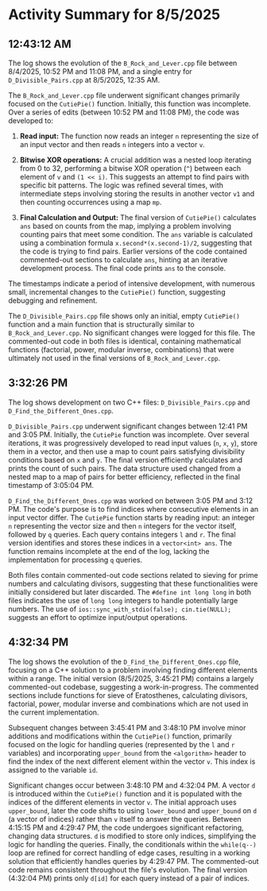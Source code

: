 # Activity Summary for 8/5/2025

## 12:43:12 AM
The log shows the evolution of the `B_Rock_and_Lever.cpp` file between 8/4/2025, 10:52 PM and 11:08 PM, and a single entry for `D_Divisible_Pairs.cpp` at 8/5/2025, 12:35 AM.

The `B_Rock_and_Lever.cpp` file underwent significant changes primarily focused on the `CutiePie()` function.  Initially, this function was incomplete.  Over a series of edits (between 10:52 PM and 11:08 PM), the code was developed to:

1. **Read input:**  The function now reads an integer `n` representing the size of an input vector and then reads `n` integers into a vector `v`.

2. **Bitwise XOR operations:** A crucial addition was a nested loop iterating from 0 to 32, performing a bitwise XOR operation (`^`) between each element of `v` and `(1 << i)`.  This suggests an attempt to find pairs with specific bit patterns.  The logic was refined several times, with intermediate steps involving storing the results in another vector `v1` and then counting occurrences using a map `mp`.

3. **Final Calculation and Output:** The final version of `CutiePie()` calculates `ans` based on counts from the map, implying a problem involving counting pairs that meet some condition.  The `ans` variable is calculated using a combination formula `x.second*(x.second-1)/2`, suggesting that the code is trying to find pairs.  Earlier versions of the code contained commented-out sections to calculate `ans`, hinting at an iterative development process. The final code prints `ans` to the console.

The timestamps indicate a period of intensive development, with numerous small, incremental changes to the `CutiePie()` function, suggesting debugging and refinement.

The `D_Divisible_Pairs.cpp` file shows only an initial, empty `CutiePie()` function and a main function that is structurally similar to `B_Rock_and_Lever.cpp`. No significant changes were logged for this file.  The commented-out code in both files is identical, containing mathematical functions (factorial, power, modular inverse, combinations) that were ultimately not used in the final versions of `B_Rock_and_Lever.cpp`.


## 3:32:26 PM
The log shows development on two C++ files: `D_Divisible_Pairs.cpp` and `D_Find_the_Different_Ones.cpp`.

`D_Divisible_Pairs.cpp` underwent significant changes between 12:41 PM and 3:05 PM.  Initially, the `CutiePie` function was incomplete.  Over several iterations, it was progressively developed to read input values (`n`, `x`, `y`), store them in a vector, and then use a map to count pairs satisfying divisibility conditions based on `x` and `y`.  The final version efficiently calculates and prints the count of such pairs. The data structure used changed from a nested map to a map of pairs for better efficiency, reflected in the final timestamp of 3:05:04 PM.


`D_Find_the_Different_Ones.cpp` was worked on between 3:05 PM and 3:12 PM.  The code's purpose is to find indices where consecutive elements in an input vector differ. The `CutiePie` function starts by reading input: an integer `n` representing the vector size and then `n` integers for the vector itself, followed by `q` queries. Each query contains integers `l` and `r`. The final version identifies and stores these indices in a `vector<int> ans`.  The function remains incomplete at the end of the log, lacking the implementation for processing `q` queries.


Both files contain commented-out code sections related to sieving for prime numbers and calculating divisors, suggesting that these functionalities were initially considered but later discarded.  The `#define int long long` in both files indicates the use of `long long` integers to handle potentially large numbers.  The use of `ios::sync_with_stdio(false); cin.tie(NULL);` suggests an effort to optimize input/output operations.


## 4:32:34 PM
The log shows the evolution of the `D_Find_the_Different_Ones.cpp` file, focusing on a C++ solution to a problem involving finding different elements within a range.  The initial version (8/5/2025, 3:45:21 PM) contains a largely commented-out codebase, suggesting a work-in-progress.  The commented sections include functions for sieve of Eratosthenes, calculating divisors, factorial, power, modular inverse and combinations which are not used in the current implementation.

Subsequent changes between 3:45:41 PM and 3:48:10 PM involve minor additions and modifications within the `CutiePie()` function, primarily focused on the logic for handling queries (represented by the `l` and `r` variables) and incorporating `upper_bound` from the `<algorithm>` header to find the index of the next different element within the vector `v`. This index is assigned to the variable `id`.

Significant changes occur between 3:48:10 PM and 4:32:04 PM. A vector `d` is introduced within the `CutiePie()` function and it is populated with the indices of the different elements in vector `v`.  The initial approach uses `upper_bound`, later  the code shifts to using `lower_bound` and `upper_bound` on `d` (a vector of indices) rather than `v` itself to answer the queries.  Between 4:15:15 PM and 4:29:47 PM, the code undergoes significant refactoring, changing data structures. `d` is modified to store only indices,  simplifying the logic for handling the queries. Finally, the  conditionals within the `while(q--)` loop are refined for correct handling of edge cases, resulting in a working solution that efficiently handles queries by 4:29:47 PM. The commented-out code remains consistent throughout the file's evolution.  The final version (4:32:04 PM)  prints only `d[id]` for each query instead of a pair of indices.
